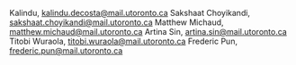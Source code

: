 Kalindu, kalindu.decosta@mail.utoronto.ca
Sakshaat Choyikandi, sakshaat.choyikandi@mail.utoronto.ca
Matthew Michaud, matthew.michaud@mail.utoronto.ca
Artina Sin, artina.sin@mail.utoronto.ca
Titobi Wuraola, titobi.wuraola@mail.utoronto.ca
Frederic Pun, frederic.pun@mail.utoronto.ca
